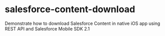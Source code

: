 salesforce-content-download
===========================

Demonstrate how to download Salesforce Content in native iOS app using REST API and Salesforce Mobile SDK 2.1
